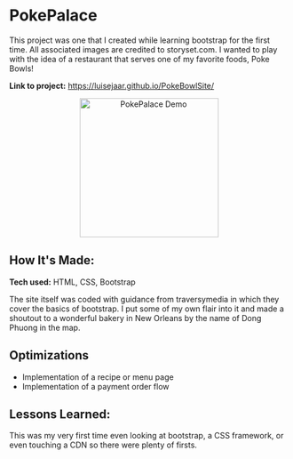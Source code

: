 # PokePalace
This project was one that I created while learning bootstrap for the first time. All associated images are credited to storyset.com. I wanted to play with the idea of a restaurant that serves one of my favorite foods, Poke Bowls! 

**Link to project:** https://luisejaar.github.io/PokeBowlSite/

<p align="center">
<img align="center" src="/media/pokepalace.gif" alt="PokePalace Demo" width="250" height="250" />
</p>

## How It's Made:

**Tech used:** HTML, CSS, Bootstrap

The site itself was coded with guidance from traversymedia in which they cover the basics of bootstrap. I put some of my own flair into it and made a shoutout to a wonderful bakery in New Orleans by the name of Dong Phuong in the map.

## Optimizations

- Implementation of a recipe or menu page
- Implementation of a payment order flow

## Lessons Learned:

This was my very first time even looking at bootstrap, a CSS framework, or even touching a CDN so there were plenty of firsts.
